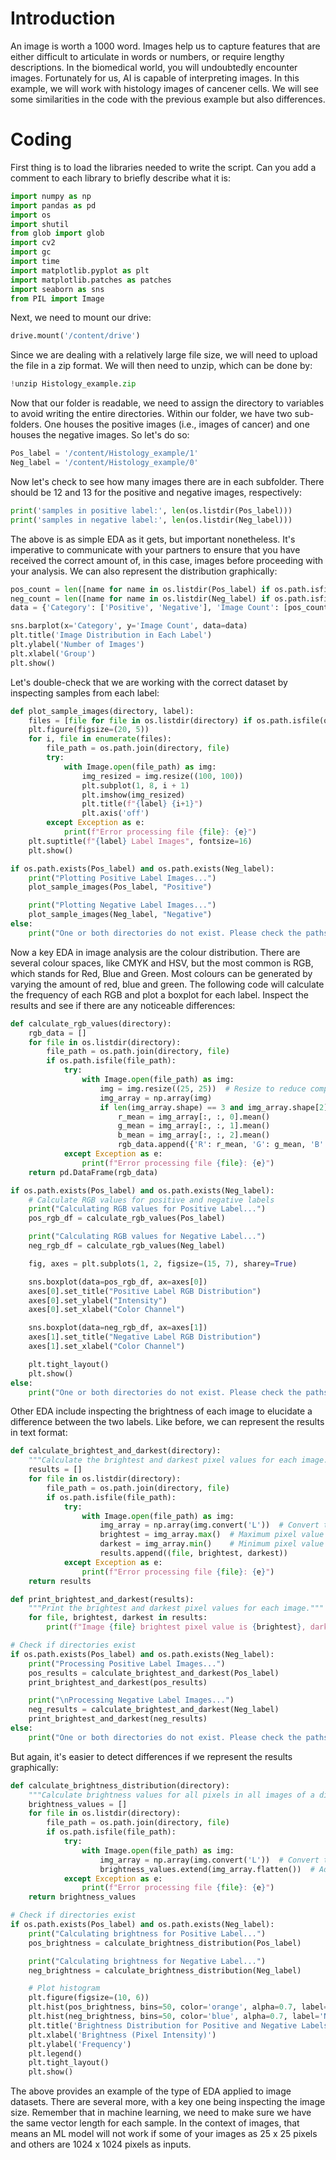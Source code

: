 # Introduction

An image is worth a 1000 word. Images help us to capture features that are either difficult to articulate in words or numbers, or require lengthy descriptions. In the biomedical world, you will undoubtedly encounter images. Fortunately for us, AI is capable of interpreting images.
In this example, we will work with histology images of cancener cells. We will see some similarities in the code with the previous example but also differences.

# Coding
First thing is to load the libraries needed to write the script. Can you add a comment to each library to briefly describe what it is:

```python
import numpy as np
import pandas as pd
import os
import shutil
from glob import glob 
import cv2
import gc 
import time
import matplotlib.pyplot as plt
import matplotlib.patches as patches
import seaborn as sns
from PIL import Image

````
Next, we need to mount our drive:

```python
drive.mount('/content/drive')
```

Since we are dealing with a relatively large file size, we will need to upload the file in a zip format. We will then need to unzip, which can be done by:

```python
!unzip Histology_example.zip
```

Now that our folder is readable, we need to assign the directory to variables to avoid writing the entire directories. Within our folder, we have two sub-folders.
One houses the positive images (i.e., images of cancer) and one houses the negative images. So let's do so:

```python
Pos_label = '/content/Histology_example/1'
Neg_label = '/content/Histology_example/0'
```
Now let's check to see how many images there are in each subfolder. There should be 12 and 13 for the positive and negative images, respectively:

```python
print('samples in positive label:', len(os.listdir(Pos_label)))
print('samples in negative label:', len(os.listdir(Neg_label)))
```

The above is as simple EDA as it gets, but important nonetheless. It's imperative to communicate with your partners to ensure that you have received the correct 
amount of, in this case, images before proceeding with your analysis. We can also represent the distribution graphically:

```python
pos_count = len([name for name in os.listdir(Pos_label) if os.path.isfile(os.path.join(Pos_label, name))])
neg_count = len([name for name in os.listdir(Neg_label) if os.path.isfile(os.path.join(Neg_label, name))])
data = {'Category': ['Positive', 'Negative'], 'Image Count': [pos_count, neg_count]}

sns.barplot(x='Category', y='Image Count', data=data)
plt.title('Image Distribution in Each Label')
plt.ylabel('Number of Images')
plt.xlabel('Group')
plt.show()
```

Let's double-check that we are working with the correct dataset by inspecting samples from each label:

```python
def plot_sample_images(directory, label):
    files = [file for file in os.listdir(directory) if os.path.isfile(os.path.join(directory, file))][:8]
    plt.figure(figsize=(20, 5))
    for i, file in enumerate(files):
        file_path = os.path.join(directory, file)
        try:
            with Image.open(file_path) as img:
                img_resized = img.resize((100, 100))
                plt.subplot(1, 8, i + 1)
                plt.imshow(img_resized)
                plt.title(f"{label} {i+1}")
                plt.axis('off')
        except Exception as e:
            print(f"Error processing file {file}: {e}")
    plt.suptitle(f"{label} Label Images", fontsize=16)
    plt.show()

if os.path.exists(Pos_label) and os.path.exists(Neg_label):
    print("Plotting Positive Label Images...")
    plot_sample_images(Pos_label, "Positive")

    print("Plotting Negative Label Images...")
    plot_sample_images(Neg_label, "Negative")
else:
    print("One or both directories do not exist. Please check the paths.")
```
Now a key EDA in image analysis are the colour distribution. There are several colour spaces, like CMYK and HSV, but the most common is RGB,
which stands for Red, Blue and Green. Most colours can be generated by varying the amount of red, blue and green. The following code will
calculate the frequency of each RGB and plot a boxplot for each label. Inspect the results and see if there are any noticeable differences:

```python
def calculate_rgb_values(directory):
    rgb_data = []
    for file in os.listdir(directory):
        file_path = os.path.join(directory, file)
        if os.path.isfile(file_path):
            try:
                with Image.open(file_path) as img:
                    img = img.resize((25, 25))  # Resize to reduce computation
                    img_array = np.array(img)
                    if len(img_array.shape) == 3 and img_array.shape[2] == 3:  # Ensure RGB image
                        r_mean = img_array[:, :, 0].mean()
                        g_mean = img_array[:, :, 1].mean()
                        b_mean = img_array[:, :, 2].mean()
                        rgb_data.append({'R': r_mean, 'G': g_mean, 'B': b_mean})
            except Exception as e:
                print(f"Error processing file {file}: {e}")
    return pd.DataFrame(rgb_data)

if os.path.exists(Pos_label) and os.path.exists(Neg_label):
    # Calculate RGB values for positive and negative labels
    print("Calculating RGB values for Positive Label...")
    pos_rgb_df = calculate_rgb_values(Pos_label)

    print("Calculating RGB values for Negative Label...")
    neg_rgb_df = calculate_rgb_values(Neg_label)

    fig, axes = plt.subplots(1, 2, figsize=(15, 7), sharey=True)

    sns.boxplot(data=pos_rgb_df, ax=axes[0])
    axes[0].set_title("Positive Label RGB Distribution")
    axes[0].set_ylabel("Intensity")
    axes[0].set_xlabel("Color Channel")

    sns.boxplot(data=neg_rgb_df, ax=axes[1])
    axes[1].set_title("Negative Label RGB Distribution")
    axes[1].set_xlabel("Color Channel")

    plt.tight_layout()
    plt.show()
else:
    print("One or both directories do not exist. Please check the paths.")
```

Other EDA include inspecting the brightness of each image to elucidate a difference between the two labels. Like before, we can represent the results
in text format:

```python
def calculate_brightest_and_darkest(directory):
    """Calculate the brightest and darkest pixel values for each image."""
    results = []
    for file in os.listdir(directory):
        file_path = os.path.join(directory, file)
        if os.path.isfile(file_path):
            try:
                with Image.open(file_path) as img:
                    img_array = np.array(img.convert('L'))  # Convert to grayscale
                    brightest = img_array.max()  # Maximum pixel value
                    darkest = img_array.min()    # Minimum pixel value
                    results.append((file, brightest, darkest))
            except Exception as e:
                print(f"Error processing file {file}: {e}")
    return results

def print_brightest_and_darkest(results):
    """Print the brightest and darkest pixel values for each image."""
    for file, brightest, darkest in results:
        print(f"Image {file} brightest pixel value is {brightest}, darkest pixel value is {darkest}")

# Check if directories exist
if os.path.exists(Pos_label) and os.path.exists(Neg_label):
    print("Processing Positive Label Images...")
    pos_results = calculate_brightest_and_darkest(Pos_label)
    print_brightest_and_darkest(pos_results)

    print("\nProcessing Negative Label Images...")
    neg_results = calculate_brightest_and_darkest(Neg_label)
    print_brightest_and_darkest(neg_results)
else:
    print("One or both directories do not exist. Please check the paths.")
```

But again, it's easier to detect differences if we represent the results graphically:
```python
def calculate_brightness_distribution(directory):
    """Calculate brightness values for all pixels in all images of a directory."""
    brightness_values = []
    for file in os.listdir(directory):
        file_path = os.path.join(directory, file)
        if os.path.isfile(file_path):
            try:
                with Image.open(file_path) as img:
                    img_array = np.array(img.convert('L'))  # Convert to grayscale
                    brightness_values.extend(img_array.flatten())  # Add all pixel values
            except Exception as e:
                print(f"Error processing file {file}: {e}")
    return brightness_values

# Check if directories exist
if os.path.exists(Pos_label) and os.path.exists(Neg_label):
    print("Calculating brightness for Positive Label...")
    pos_brightness = calculate_brightness_distribution(Pos_label)

    print("Calculating brightness for Negative Label...")
    neg_brightness = calculate_brightness_distribution(Neg_label)

    # Plot histogram
    plt.figure(figsize=(10, 6))
    plt.hist(pos_brightness, bins=50, color='orange', alpha=0.7, label='Positive Label')
    plt.hist(neg_brightness, bins=50, color='blue', alpha=0.7, label='Negative Label')
    plt.title('Brightness Distribution for Positive and Negative Labels')
    plt.xlabel('Brightness (Pixel Intensity)')
    plt.ylabel('Frequency')
    plt.legend()
    plt.tight_layout()
    plt.show()
```

The above provides an example of the type of EDA applied to image datasets. There are several more, with a key one being inspecting the image size.
Remember that in machine learning, we need to make sure we have the same vector length for each sample. In the context of images, that means an ML
model will not work if some of your images as 25 x 25 pixels and others are 1024 x 1024 pixels as inputs.


